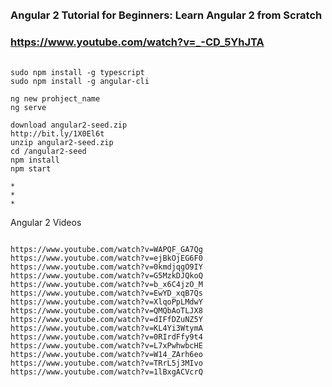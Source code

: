 ######
### 	Angular 2 Tutorial for Beginners: Learn Angular 2 from Scratch
### 	https://www.youtube.com/watch?v=_-CD_5YhJTA
######
```
sudo npm install -g typescript
sudo npm install -g angular-cli

ng new prohject_name
ng serve

download angular2-seed.zip
http://bit.ly/1X0El6t
unzip angular2-seed.zip
cd /angular2-seed
npm install
npm start

*
*
*
```


Angular 2 Videos
```

https://www.youtube.com/watch?v=WAPQF_GA7Qg
https://www.youtube.com/watch?v=ejBkOjEG6F0
https://www.youtube.com/watch?v=0kmdjqgO9IY
https://www.youtube.com/watch?v=G5MzkDJQkoQ
https://www.youtube.com/watch?v=b_x6C4jzO_M
https://www.youtube.com/watch?v=EwYD_xqB7Qs
https://www.youtube.com/watch?v=XlqoPpLMdwY
https://www.youtube.com/watch?v=QMQbAoTLJX8
https://www.youtube.com/watch?v=dIFfDZuNZ5Y
https://www.youtube.com/watch?v=KL4Yi3WtymA
https://www.youtube.com/watch?v=0RIrdFfy9t4
https://www.youtube.com/watch?v=L7xPwhwbcHE
https://www.youtube.com/watch?v=W14_ZArh6eo
https://www.youtube.com/watch?v=TRrL5j3MIvo
https://www.youtube.com/watch?v=1lBxgACVcrQ
```